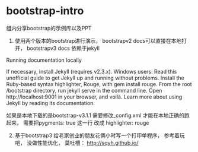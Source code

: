 bootstrap-intro
===============

组内分享bootstrap的示例库以及PPT

1. 使用两个版本的bootstrap进行演示， bootstrapv2 docs可以直接在本地打开， bootstrapv3 docs 依赖于jekyll

Running documentation locally

If necessary, install Jekyll (requires v2.3.x).
Windows users: Read this unofficial guide to get Jekyll up and running without problems.
Install the Ruby-based syntax highlighter, Rouge, with gem install rouge.
From the root /bootstrap directory, run jekyll serve in the command line.
Open http://localhost:9001 in your browser, and voilà.
Learn more about using Jekyll by reading its documentation.

如果是本地下载的是bootstrap-v3.1.1 需要修改_config.xml 才能在本地正确的跑起来， 需要把pygments: true 这一行 改成 highlighter: rouge

2. 基于bootstrap3 给老家创业的朋友花俩小时写一个打印单程序， 参考着玩吧， 没做性能优化， 莫吐槽： http://sqyh.github.io/

